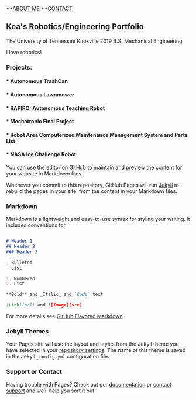 
**[ABOUT ME](https://kfrancis01.github.io/Portfolio_KeaFrancis.github.io/About)
**[CONTACT](https://kfrancis01.github.io/Portfolio_KeaFrancis.github.io/Contact)

## Kea's Robotics/Engineering Portfolio
The University of Tennessee Knoxville 2019 B.S. Mechanical Engineering 

I love robotics!

### Projects:
#### * Autonomous TrashCan
#### * Autonomous Lawnmower
#### * RAPIRO: Autonomous Teaching Robot
#### * Mechatronic Final Project
#### * Robot Area Computerized Maintenance Management System and Parts List
#### * NASA Ice Challenge Robot

You can use the [editor on GitHub](https://github.com/kfrancis01/Portfolio_KeaFrancis.github.io/edit/gh-pages/index.md) to maintain and preview the content for your website in Markdown files.

Whenever you commit to this repository, GitHub Pages will run [Jekyll](https://jekyllrb.com/) to rebuild the pages in your site, from the content in your Markdown files.

### Markdown

Markdown is a lightweight and easy-to-use syntax for styling your writing. It includes conventions for

```markdown

# Header 1
## Header 2
### Header 3

- Bulleted
- List

1. Numbered
2. List

**Bold** and _Italic_ and `Code` text

[Link](url) and ![Image](src)
```

For more details see [GitHub Flavored Markdown](https://guides.github.com/features/mastering-markdown/).

### Jekyll Themes

Your Pages site will use the layout and styles from the Jekyll theme you have selected in your [repository settings](https://github.com/kfrancis01/Portfolio_KeaFrancis.github.io/settings/pages). The name of this theme is saved in the Jekyll `_config.yml` configuration file.

### Support or Contact

Having trouble with Pages? Check out our [documentation](https://docs.github.com/categories/github-pages-basics/) or [contact support](https://support.github.com/contact) and we’ll help you sort it out.
